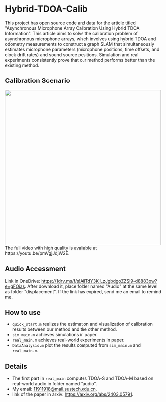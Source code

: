 # Hybrid-TDOA-Calib
This project has open source code and data for the article titled "Asynchronous Microphone Array Calibration Using Hybrid TDOA Information". This article aims to solve the calibration problem of asynchronous microphone arrays, which involves using hybrid TDOA and odometry measurements to construct a graph SLAM that simultaneously estimates microphone parameters (microphone positions, time offsets, and clock drift rates) and sound source positions. Simulation and real experiments consistently prove that our method performs better than the existing method.

## Calibration Scenario
<img src="https://github.com/Chen-Jacker/Hybrid-TDOA-Calib/blob/main/calibration_scenario.gif" width="500px">
The full video with high quality is avaliable at https://youtu.be/pmVgjJdjW2E.

## Audio Accessment
Link in OneDrive: https://1drv.ms/f/s!AilTdY3K-LzJgbdgoZZSl9-d8883ow?e=gFOias. After download it, place folder named "Audio" at the same level as folder "displacement". If the link has expired, send me an email to remind me.

## How to use
- `quick_start.m` realizes the estimation and visualization of calibration results between our method and the other method.
- `sim_main.m` achieves simulations in paper.
- `real_main.m` achieves real-world experiments in paper.
- `DataAnalysis.m` plot the results computed from `sim_main.m` and `real_main.m`.

## Details
- The first part in `real_main` computes TDOA-S and TDOA-M based on real-world audio in folder named "audio".
- My email: 11911918@mail.sustech.edu.cn.
- link of the paper in arxiv: https://arxiv.org/abs/2403.05791.
